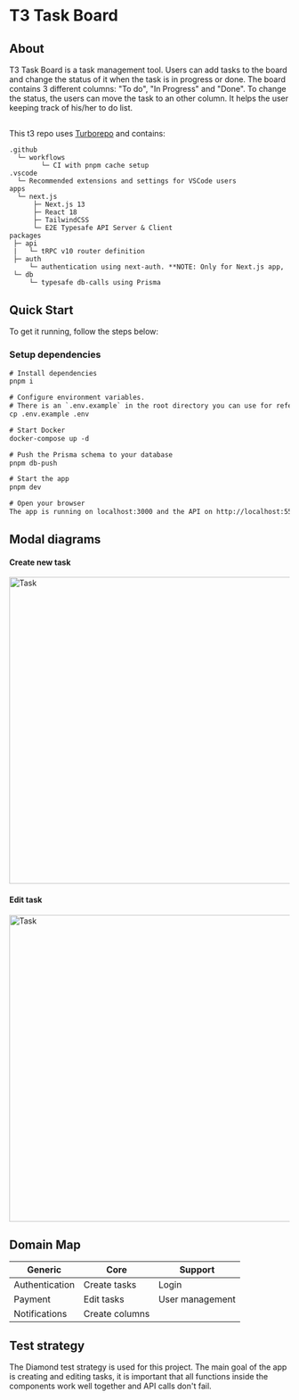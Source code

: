 # T3 Task Board

## About
T3 Task Board is a task management tool. Users can add tasks to the board and change the status of it when the task is in progress or done. The board contains 3 different columns: "To do", "In Progress" and "Done". To change the status, the users can move the task to an other column. It helps the user keeping track of his/her to do list.

## 

This t3 repo uses [Turborepo](https://turborepo.org/) and contains:

```
.github
  └─ workflows
        └─ CI with pnpm cache setup
.vscode
  └─ Recommended extensions and settings for VSCode users
apps
  └─ next.js
      ├─ Next.js 13
      ├─ React 18
      ├─ TailwindCSS
      └─ E2E Typesafe API Server & Client
packages
 ├─ api
 |   └─ tRPC v10 router definition
 ├─ auth
     └─ authentication using next-auth. **NOTE: Only for Next.js app,
 └─ db
     └─ typesafe db-calls using Prisma
```

## Quick Start

To get it running, follow the steps below:

### Setup dependencies

```diff
# Install dependencies
pnpm i

# Configure environment variables.
# There is an `.env.example` in the root directory you can use for reference
cp .env.example .env

# Start Docker
docker-compose up -d

# Push the Prisma schema to your database
pnpm db-push

# Start the app
pnpm dev

# Open your browser
The app is running on localhost:3000 and the API on http://localhost:5555/
```

## Modal diagrams 
#### Create new task
<img width="550" alt="Task" src="https://user-images.githubusercontent.com/43657951/207373406-d929d99a-1e6b-4d59-bd1d-a94f23ba0bb8.png">

#### Edit task
<img width="550" alt="Task" src="https://user-images.githubusercontent.com/43657951/207381794-e9730afe-ca8f-4c2b-8b93-bea852c809bb.png">




## Domain Map

| Generic        | Core           | Support        |
| -----------    | -----------    |-----------     |
| Authentication | Create tasks   | Login          |
| Payment        | Edit tasks     | User management|
| Notifications  | Create columns |                |



## Test strategy
The Diamond test strategy is used for this project. The main goal of the app is creating and editing tasks, it is important that all functions inside the components work well together and API calls don't fail.
